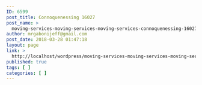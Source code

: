 ```yaml
---
ID: 6599
post_title: Connoquenessing 16027
post_name: >
  moving-services-moving-services-moving-services-connoquenessing-16027
author: mrgabonijeff@gmail.com
post_date: 2018-03-28 01:47:18
layout: page
link: >
  http://localhost/wordpress/moving-services-moving-services-moving-services-connoquenessing-16027/
published: true
tags: [ ]
categories: [ ]
---
```

